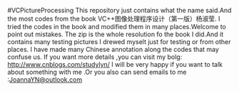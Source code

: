 #VCPictureProcessing
This repository just contains what the name said.And the most codes from the book VC++图像处理程序设计（第一版）杨淑莹.
I tried the codes in the book and modified them in many places.Welcome to point out mistakes.
The zip is the whole resolution fo the book I did.And it contains many testing pictures I drewed myselt just for testing or from other places.
I have made many Chinese annotation along the codes that may confuse us.
If you want more details ,you can visit my bolg: http://www.cnblogs.com/studylyn/
I will be very happy if you want to talk about something with me .Or you also can send emails to me :JoannaYN@outlook.com
